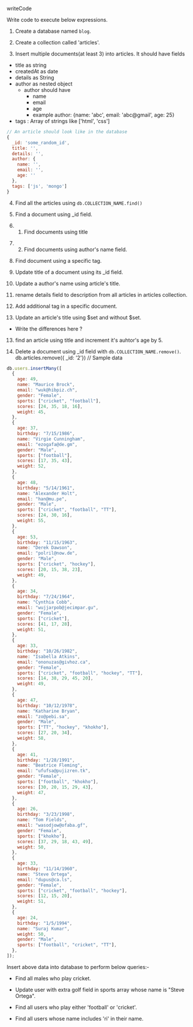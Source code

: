 writeCode

Write code to execute below expressions.

1. Create a database named `blog`.
  <!-- use blog -->
2. Create a collection called 'articles'.
<!-- db.createCollection('articles') -->
3. Insert multiple documents(at least 3) into articles. It should have fields

- title as string
- createdAt as date
- details as String
- author as nested object
  - author should have
    - name
    - email
    - age
    - example author: {name: 'abc', email: 'abc@gmail', age: 25}
- tags : Array of strings like ['html', 'css']

```js
// An article should look like in the database
{
  _id: 'some_random_id',
  title: '',
  details: '',
  author: {
    name: '',
    email: '',
    age: ''
  },
  tags: ['js', 'mongo']
}
```

4. Find all the articles using `db.COLLECTION_NAME.find()`
<!-- db.articles.find() /
db.articles.find({}) / 
db.articles.find().pretty()-->
5. Find a document using \_id field.
<!-- db.articles.find({ _id: '1'}) -->

6. 1. Find documents using title
<!-- db.articles.find({  title: 'HTML'}) -->
7. 2. Find documents using author's name field.
<!-- db.articles.findOne({"author.name":'Dwight Merriman'}) -->
8. Find document using a specific tag.

9. Update title of a document using its \_id field.
<!-- db.articles.update({_id: '1'},{$set :{title :"update with javaScript"}}) -->

10. Update a author's name using article's title.

11. rename details field to description from all articles in articles collection.
<!-- db.articles.update({"title ":"update with javaScript"},{$set:{"author.name":"xyz"}}) -->
12. Add additional tag in a specific document.
<!-- db.articles.update({"title ":"update with javaScript"},{$set:{"author.name":"xyz"}}) -->
<!-- db.articles.find({title :"update with javaScript"}) -->
13. Update an article's title using $set and without $set.

- Write the differences here ?
<!-- with  the $set it only replace that key value pair without $set its replace the previous set of documents with new key value pair which we updated -->
13. find an article using title and increment it's auhtor's age by 5.
<!-- db.articles.update({title: 'HTML'},{$inc :{"author.age":5}}) -->
14. Delete a document using \_id field with `db.COLLECTION_NAME.remove()`.
db.articles.remove({ _id: '2'})
// Sample data

```js
db.users.insertMany([
  {
    age: 49,
    name: "Maurice Brock",
    email: "wuk@hibpiz.ch",
    gender: "Female",
    sports: ["cricket", "football"],
    scores: [24, 35, 18, 16],
    weight: 45,
  },
  {
    age: 37,
    birthday: "7/15/1986",
    name: "Virgie Cunningham",
    email: "ezogafa@de.gm",
    gender: "Male",
    sports: ["football"],
    scores: [17, 35, 43],
    weight: 52,
  },
  {
    age: 48,
    birthday: "5/14/1961",
    name: "Alexander Holt",
    email: "han@mu.pe",
    gender: "Male",
    sports: ["cricket", "football", "TT"],
    scores: [24, 30, 16],
    weight: 55,
  },
  {
    age: 53,
    birthday: "11/15/1963",
    name: "Derek Dawson",
    email: "polril@now.de",
    gender: "Male",
    sports: ["cricket", "hockey"],
    scores: [20, 15, 38, 23],
    weight: 49,
  },
  {
    age: 34,
    birthday: "7/24/1964",
    name: "Cynthia Cobb",
    email: "wujjarpob@jecimpar.gu",
    gender: "Female",
    sports: ["cricket"],
    scores: [41, 17, 28],
    weight: 51,
  },
  {
    age: 33,
    birthday: "10/26/1982",
    name: "Isabella Atkins",
    email: "ononuzas@givhoz.ca",
    gender: "Female",
    sports: ["cricket", "football", "hockey", "TT"],
    scores: [14, 38, 29, 45, 20],
    weight: 49,
  },
  {
    age: 47,
    birthday: "10/12/1978",
    name: "Katharine Bryan",
    email: "zo@pebi.sa",
    gender: "Male",
    sports: ["TT", "hockey", "khokho"],
    scores: [27, 20, 34],
    weight: 58,
  },
  {
    age: 41,
    birthday: "1/28/1991",
    name: "Beatrice Fleming",
    email: "ufufsa@pujizren.tk",
    gender: "Female",
    sports: ["football", "khokho"],
    scores: [30, 20, 15, 29, 43],
    weight: 47,
  },
  {
    age: 26,
    birthday: "3/23/1998",
    name: "Tom Fields",
    email: "wasodjow@ofaba.gf",
    gender: "Female",
    sports: ["khokho"],
    scores: [37, 29, 18, 43, 49],
    weight: 50,
  },
  {
    age: 33,
    birthday: "11/14/1960",
    name: "Steve Ortega",
    email: "dupus@ca.ls",
    gender: "Female",
    sports: ["cricket", "football", "hockey"],
    scores: [12, 15, 20],
    weight: 51,
  },
  {
    age: 24,
    birthday: "1/5/1994",
    name: "Suraj Kumar",
    weight: 50,
    gender: "Male",
    sports: ["football", "cricket", "TT"],
  },
]);
```

Insert above data into database to perform below queries:-

- Find all males who play cricket.
 <!-- db.users.find({gender : "Male", sports: "cricket"}) -->
- Update user with extra golf field in sports array whose name is "Steve Ortega".
 <!-- db.users.update({ name : "Steve Ortega"}, {$push : {sports:"golf"}}) -->
- Find all users who play either 'football' or 'cricket'.
<!-- db.users.find({sports : {$in: ["football" , "cricket"]}}) -->
- Find all users whose name includes 'ri' in their name.

